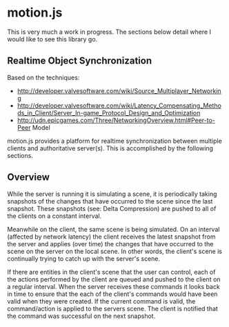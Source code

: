 # motion.js


This is very much a work in progress. The sections below detail
where I would like to see this library go.

## Realtime Object Synchronization

Based on the techniques:

  * http://developer.valvesoftware.com/wiki/Source_Multiplayer_Networking
  * http://developer.valvesoftware.com/wiki/Latency_Compensating_Methods_in_Client/Server_In-game_Protocol_Design_and_Optimization
  * http://udn.epicgames.com/Three/NetworkingOverview.html#Peer-to-Peer Model

motion.js provides a platform for realtime synchronization between
multiple clients and authoritative server(s).  This is accomplished by
the following sections.

## Overview

While the server is running it is simulating a scene, it is periodically
taking snapshots of the changes that have occurred to the scene since the
last snapshot.  These snapshots (see: Delta Compression) are pushed to
all of the clients on a constant interval.

Meanwhile on the client, the same scene is being simulated.  On an interval
(affected by network latency) the client receives the latest snapshot
from the server and applies (over time) the changes that have occurred
to the scene on the server on the local scene.  In other words, the
client's scene is continually trying to catch up with the server's scene.

If there are entities in the client's scene that the user can control,
each of the actions performed by the client are queued and pushed to the
client on a regular interval.  When the server receives these commands
it looks back in time to ensure that the each of the client's commands
would have been valid when they were created.  If the current command is
valid, the command/action is applied to the servers scene. The client
is notified that the command was successful on the next snapshot.

